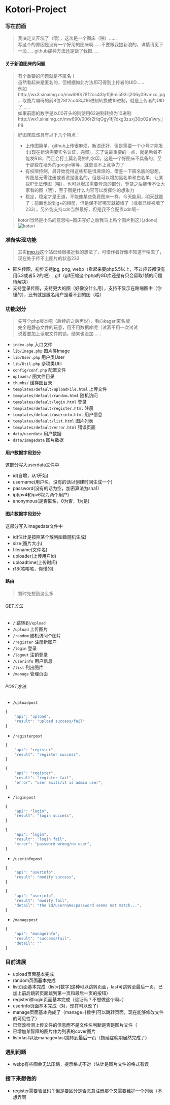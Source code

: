 # Kotori-Project

### 写在前面

>我决定又开坑了（喂），这次是一个图床（啪）……    
>写这个的原因是没有一个好用的图床啊……不要跟我提新浪的，详情请见下一段……github那种方法还是饶了我把……  

#### 关于新浪图床的问题

>有个重要的问题就是不匿名！    
>虽然看起来是匿名的，但根据如此方法即可得到上传者的UID……    
例如http://wx3.sinaimg.cn/mw690/78f2cc43ly1fj8mi593ilj206y09vmxc.jpg ，取图片编码的前8位78f2cc43以16进制转换成10进制，就是上传者的UID了……    
>如果前面的数字是以00开头的则使用62进制转换为10进制http://wx1.sinaimg.cn/mw690/006r2HqOgy1fj7dxg3zuxj30p02a1wry.jpg
  
>好图床应该具有以下几个特点：    
>* 上传图简单，github上传很麻烦，新浪还好，但是需要一个小号才能发出(现在新浪需要实名认证，完蛋)，忘了说最重要的一点，就是后者不能发R18，而且会打上莫名奇妙的水印，这是一个好图床不具备的，至于那些在墙外的google等等，就更谈不上竞争力了    
>* 有权限控制，最开始觉得这些都是很麻烦的，借鉴一下匿名版的思想，传图是无需注册或者说是匿名的，但是可以增加黑名单和白名单，让某些IP无法传图（喂），也可以增加需要登录的部分，登录之后能传不让大家看的图（喂），至于图是什么内容可以发挥你的想象力    
>* 稳定，稳定才是王道，不能像某些免费图床一样，今天能用，明天就跪了；前面也说到g+的相册，但是保不好哪天就被墙了（或者已经被墙了233），另外能支持cdn当然最好，但是我不会配置cdn啊~   
 
>kotori当然是小鸟的意思啦~图床写好之后我马上粘个图片到这儿(done)    
>![kotori](http://imghost.chenhai.net/uploads/c8f74e2c57d9abc3d6892cf08415f228.jpg)    

### 准备实现功能

>其实[tmp.is](http://tmp.is)这个站已经很接近我的想法了，可惜作者好像不知道干啥去了，现在处于传不上图片的状态233    

* 匿名传图，初步支持jpg, png, webp（看起来要php5.5以上，不过应该都没有用5.3或者5.2的吧）, gif（gif压缩这个php的GD库还是有只会留取1帧的问题待解决）
* 支持登录传图，支持更大的图（好像没什么用），支持不显示在略缩图中（你懂的），还有就是匿名用户是看不到的图（喂）

### 功能划分
>先写个php版本吧（后续的之后再说），看向kagari匿名版    
>完全是静态文件的玩意，用不用数据库呢（试着不用一次试试    
>说着要加上读取文件的锁，结果也没加……    

* `index.php` 入口文件
* `lib/Image.php` 图片类Image
* `lib/User.php` 用户类User
* `lib/Util.php` 杂项类Util
* `config/conf.php` 配置文件
* `uploads/` 图文件目录
* `thumbs/` 缓存图目录
* `templates/default/uploadFile.html` 上传文件
* `templates/default/random.html` 随机访问
* `templates/default/login.html` 登录
* `templates/default/register.html` 注册
* `templates/default/userinfo.html` 用户信息
* `templates/default/list.html` 图片列表 
* `templates/default/error.html` 错误页面
* `data/userdata` 用户数据
* `data/imagedata` 图片数据

#### 用户数据字段划分

这部分写入userdata文件中    

* id(自增，从1开始)
* username(用户名，没有的话以创建时间生成一个)
* password(没有的话为空，加密算法为sha1)
* ip(ipv4和ipv6视为两个用户)
* anonymous(是否匿名，0为否，1为是)

#### 图片数据字段划分

这部分写入imagedata文件中

* id(估计是按照某个散列函数随机生成)
* size(图片大小)
* filename(文件名)
* uploader(上传用户id)
* uploadtime(上传时间)
* r18(咳咳咳，你懂的)

#### 路由

>暂时先想到这么多    

###### GET方法

* `/` 跳转到`/upload`
* `/upload` 上传图片
* `/random` 随机访问个图片
* `/register` 注册新账户
* `/login` 登录
* `/logout` 注销登录
* `/userinfo` 用户信息
* `/list` 列出图片
* `/manage` 管理页面


###### POST方法

* `/uploadpost`
```javascript
{
	"api": "upload",
	"result": "upload success/fail"
}
```
* `/registerpost`
```javascript
{
	"api": "register",
	"result": "register success",
}
```
```javascript
{
	"api": "register",
	"result": "register fail",
	"error": "user exits/it is admin user",
}
```
* `/loginpost`
```javascript
{
	"api": "login",
	"result": "login success",
}
```
```javascript
{
	"api": "login",
	"result": "login fail",
	"error": "password wrong/no user",
}
```
* `/userinfopost`
```javascript
{
	"api": "userinfo",
	"result": "modify success",
}
```
```javascript
{
	"api": "userinfo",
	"result": "modify fail",
	"detail": "the id/username/password seems not match...",
}
```
* `/managepost`
```javascript
{
	"api": "manageinfo",
	"result": "success/fail",
	"detail": ""
}
```

### 目前进展

* upload页面基本完成
* random页面基本完成
* list页面基本完成（list=[数字]这种可以跳转页面，last可跳转至最后一页，已加上前后跳转页面跳到第一页和最后一页的按钮）    
* register和login页面基本完成（验证码？不想做这个啊~）
* userinfo页面基本完成（对，现在可以改了）
* manage页面基本完成了（manage=[数字]可以跳转页面，现在能够修改文件的可见性了）
* 已修改检测上传文件的信息而不是文件名判断是否是图片文件（  
* 已增加某智障的图片作为列表的cover图片    
* list=last以及manage=last跳转到最后一页（拖延症晚期居然完成了）    

### 遇到问题

* webp有些图会无法压缩，提示格式不对（估计是图片文件的格式有误

### 接下来想做的

* register需要验证码？但是要区分是否恶意注册那个又需要维护一个列表（不想弄啊


